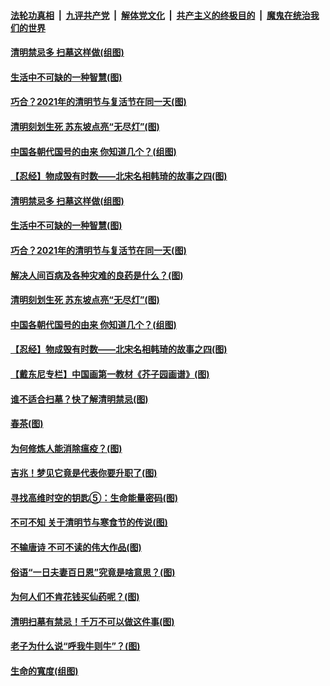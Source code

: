 

####  [法轮功真相](../../../../basic/blob/master/README.md?t=04050501) &nbsp;|&nbsp; [九评共产党](../../../../9ping.md/blob/master/README.md?t=04050501) &nbsp;|&nbsp; [解体党文化](../../../../jtdwh.md/blob/master/README.md?t=04050501)  &nbsp;|&nbsp; [共产主义的终极目的](../../../../gczydzjmd.md/blob/master/README.md?t=04050501) &nbsp;|&nbsp; [魔鬼在统治我们的世界](../../../../mgztzwmdsj.md/blob/master/README.md?t=04050501) 

#### [清明禁忌多 扫墓这样做(组图)](../pages/p7/967619.md?t=04050501) 

#### [生活中不可缺的一种智慧(图)](../pages/p7/966382.md?t=04050501) 

#### [巧合？2021年的清明节与复活节在同一天(图)](../pages/p7/967641.md?t=04050501) 

#### [清明刻划生死 苏东坡点亮“无尽灯”(图)](../pages/p7/967658.md?t=04050501) 

#### [中国各朝代国号的由来 你知道几个？(组图)](../pages/p7/967358.md?t=04050501) 

#### [【忍经】物成毁有时数——北宋名相韩琦的故事之四(图)](../pages/p7/967312.md?t=04050501) 

#### [清明禁忌多 扫墓这样做(组图)](../pages/p7/967619.md?t=04050501) 

#### [生活中不可缺的一种智慧(图)](../pages/p7/966382.md?t=04050501) 

#### [巧合？2021年的清明节与复活节在同一天(图)](../pages/p7/967641.md?t=04050501) 

#### [解决人间百病及各种灾难的良药是什么？(图)](../pages/p7/967562.md?t=04050501) 

#### [清明刻划生死 苏东坡点亮“无尽灯”(图)](../pages/p7/967658.md?t=04050501) 

#### [中国各朝代国号的由来 你知道几个？(组图)](../pages/p7/967358.md?t=04050501) 

#### [【忍经】物成毁有时数——北宋名相韩琦的故事之四(图)](../pages/p7/967312.md?t=04050501) 

#### [【戴东尼专栏】中国画第一教材《芥子园画谱》(图)](../pages/p7/961635.md?t=04050501) 

#### [谁不适合扫墓？快了解清明禁忌(图)](../pages/p7/967448.md?t=04050501) 

#### [春茶(图)](../pages/p7/967590.md?t=04050501) 

#### [为何修炼人能消除瘟疫？(图)](../pages/p7/967452.md?t=04050501) 

#### [吉兆！梦见它竟是代表你要升职了(图)](../pages/p7/967421.md?t=04050501) 

#### [寻找高维时空的钥匙⑤：生命能量密码(图)](../pages/p7/967340.md?t=04050501) 

#### [不可不知 关于清明节与寒食节的传说(图)](../pages/p7/967198.md?t=04050501) 

#### [不输唐诗 不可不读的伟大作品(图)](../pages/p7/967420.md?t=04050501) 

#### [俗语“一日夫妻百日恩”究竟是啥意思？(图)](../pages/p7/967295.md?t=04050501) 

#### [为何人们不肯花钱买仙药呢？(图)](../pages/p7/967356.md?t=04050501) 

#### [清明扫墓有禁忌！千万不可以做这件事(图)](../pages/p7/967331.md?t=04050501) 

#### [老子为什么说“呼我牛则牛”？(图)](../pages/p7/967227.md?t=04050501) 

#### [生命的寬度(组图)](../pages/p7/967296.md?t=04050501) 


